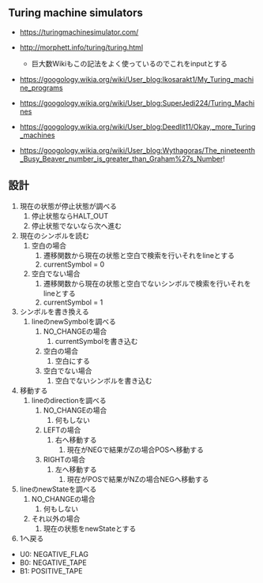 ## Turing machine simulators
* https://turingmachinesimulator.com/
* http://morphett.info/turing/turing.html
   * 巨大数Wikiもこの記法をよく使っているのでこれをinputとする

* https://googology.wikia.org/wiki/User_blog:Ikosarakt1/My_Turing_machine_programs
* https://googology.wikia.org/wiki/User_blog:SuperJedi224/Turing_Machines
* https://googology.wikia.org/wiki/User_blog:Deedlit11/Okay,_more_Turing_machines
* https://googology.wikia.org/wiki/User_blog:Wythagoras/The_nineteenth_Busy_Beaver_number_is_greater_than_Graham%27s_Number!

## 設計
1. 現在の状態が停止状態が調べる
   1. 停止状態ならHALT_OUT
   2. 停止状態でないなら次へ進む
2. 現在のシンボルを読む
   1. 空白の場合
      1. 遷移関数から現在の状態と空白で検索を行いそれをlineとする
      2. currentSymbol = 0
   2. 空白でない場合
      1. 遷移関数から現在の状態と空白でないシンボルで検索を行いそれをlineとする
      2. currentSymbol = 1
3. シンボルを書き換える
   1. lineのnewSymbolを調べる
      1. NO_CHANGEの場合
         1. currentSymbolを書き込む
      2. 空白の場合
         1. 空白にする
      3. 空白でない場合
         1. 空白でないシンボルを書き込む
4. 移動する
   1. lineのdirectionを調べる
      1. NO_CHANGEの場合
         1. 何もしない
      2. LEFTの場合
         1. 右へ移動する
            1. 現在がNEGで結果がZの場合POSへ移動する
      3. RIGHTの場合
         1. 左へ移動する
            1. 現在がPOSで結果がNZの場合NEGへ移動する
5. lineのnewStateを調べる
   1. NO_CHANGEの場合
      1. 何もしない
   2. それ以外の場合
      1. 現在の状態をnewStateとする
6. 1へ戻る

* U0: NEGATIVE_FLAG
* B0: NEGATIVE_TAPE
* B1: POSITIVE_TAPE
